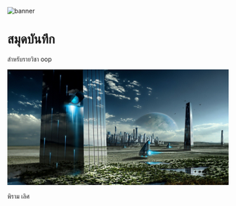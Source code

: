 ![banner](https://k-lytics.com/wp-content/uploads/2018/07/FB-Sci-Fi-Town-in-future-planet-1200.png)

# สมุดบันทึก

สำหรับรายวิชา oop

![download banner](./banner1.jpg)

พิราม เลิศ

